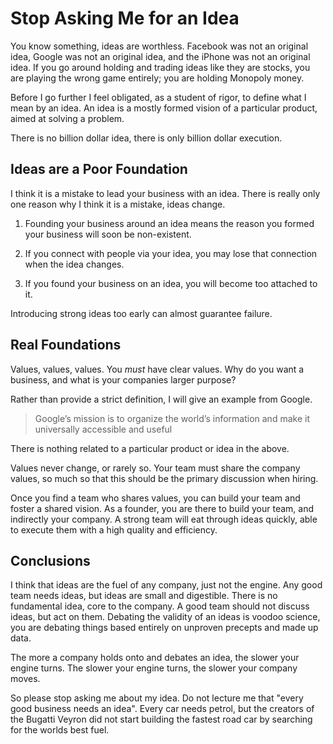 # Stop Asking Me for an Idea

You know something, ideas are worthless.
Facebook was not an original idea, Google was not an original idea,
and the iPhone was not an original idea.
If you go around holding and trading ideas like they are stocks,
you are playing the wrong game entirely;
you are holding Monopoly money.

Before I go further I feel obligated, as a student of rigor,
to define what I mean by an idea.
An idea is a mostly formed vision of a particular product, aimed at solving a problem.

There is no billion dollar idea, there is only billion dollar execution.


## Ideas are a Poor Foundation

I think it is a mistake to lead your business with an idea.
There is really only one reason why I think it is a mistake, ideas change.

1. Founding your business around an idea means the reason you formed your business will soon be non-existent.

2. If you connect with people via your idea,
you may lose that connection when the idea changes.

3. If you found your business on an idea, you will become too attached to it.

Introducing strong ideas too early can almost guarantee failure.


## Real Foundations

Values, values, values.
You _must_ have clear values.
Why do you want a business, and what is your companies larger purpose?

Rather than provide a strict definition, I will give an example from Google.

> Google’s mission is to organize the world’s information and make it universally accessible and useful

There is nothing related to a particular product or idea in the above.

Values never change, or rarely so.
Your team must share the company values,
so much so that this should be the primary discussion when hiring.

Once you find a team who shares values,
you can build your team and foster a shared vision.
As a founder, you are there to build your team, and indirectly your company.
A strong team will eat through ideas quickly,
able to execute them with a high quality and efficiency.


## Conclusions

I think that ideas are the fuel of any company, just not the engine.
Any good team needs ideas, but ideas are small and digestible.
There is no fundamental idea, core to the company.
A good team should not discuss ideas, but act on them.
Debating the validity of an ideas is voodoo science,
you are debating things based entirely on unproven precepts and made up data.

The more a company holds onto and debates an idea, the slower your engine turns.
The slower your engine turns, the slower your company moves.

So please stop asking me about my idea.
Do not lecture me that "every good business needs an idea".
Every car needs petrol,
but the creators of the Bugatti Veyron did not start building the fastest road car
by searching for the worlds best fuel.
